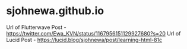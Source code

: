 # sjohnewa.github.io
Url of Flutterwave Post - https://twitter.com/Ewa_KVN/status/1167956151129927680?s=20
Url of Lucid Post - https://lucid.blog/sjohnewa/post/learning-html-81c
